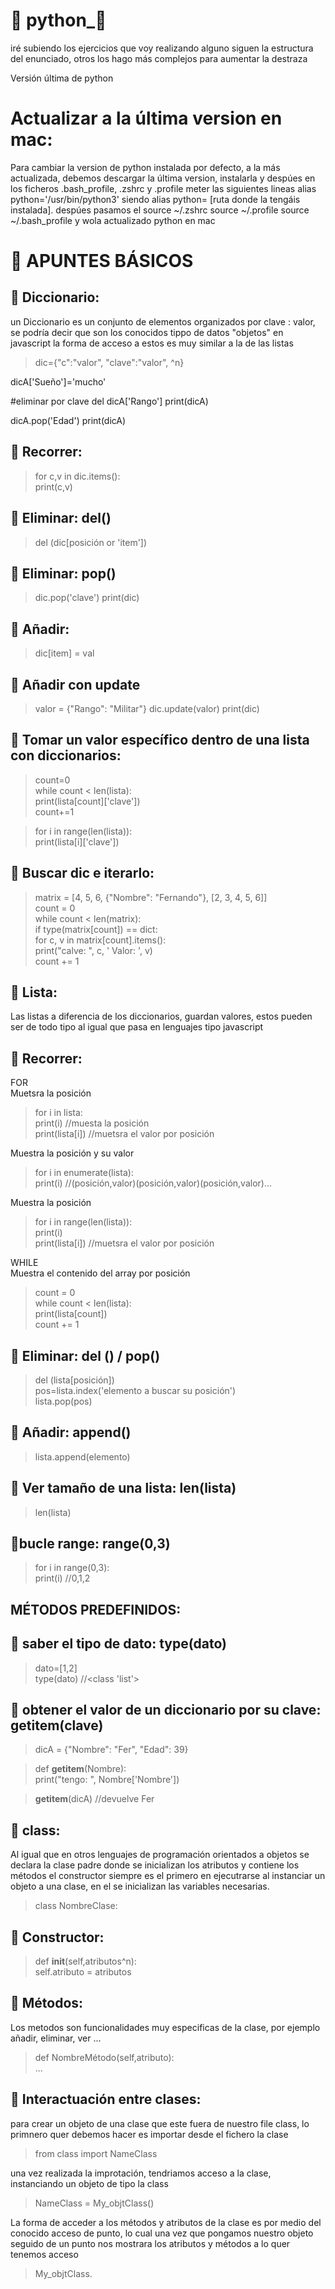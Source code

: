 # :snake: python_:snake:
iré subiendo los ejercicios que voy realizando alguno siguen la estructura del enunciado, otros los hago más complejos para aumentar la destraza

Versión última de python<br/>

# Actualizar a la última version en mac:
Para cambiar la version de python instalada por defecto, a la más actualizada, debemos descargar la última version, instalarla y despúes en los ficheros .bash_profile, .zshrc  y .profile meter las siguientes lineas alias python='/usr/bin/python3' siendo alias python= [ruta donde la tengáis instalada]. despúes pasamos el source ~/.zshrc source ~/.profile source ~/.bash_profile y wola actualizado python en mac

# :memo: APUNTES BÁSICOS

## :gem: Diccionario:
un Diccionario es un conjunto de elementos organizados por clave : valor, se podría decir que son los conocidos tippo de datos "objetos" en javascript la forma de acceso a estos es muy similar a la de las listas<br/>

> dic={"c":"valor", "clave":"valor", ^n}<br/>

dicA['Sueño']='mucho'

#eliminar por clave
del dicA['Rango']
print(dicA)

dicA.pop('Edad')
print(dicA)

:dart: Recorrer:
---------
> for c,v in dic.items():<br/>
>  print(c,v)<br/>

:dart: Eliminar: del()
---------------
> del (dic[posición or 'item'])<br/>

:dart: Eliminar: pop()
---------------
> dic.pop('clave')
> print(dic)

:dart: Añadir:
----------------
> dic[item] = val<br/>

:dart: Añadir con update
-------------------------
> valor = {"Rango": "Militar"}
> dic.update(valor)
> print(dic)

:dart: Tomar un valor específico dentro de una lista con diccionarios:
-----------------------------------------------------------------
> count=0<br/>
> while count < len(lista):<br/>
>   print(lista[count]['clave'])<br/>
>   count+=1<br/>
  
> for i in range(len(lista)):<br/>
>   print(lista[i]['clave'])<br/>

:dart: Buscar dic e iterarlo:
-----------------------------
> matrix = [4, 5, 6, {"Nombre": "Fernando"}, [2, 3, 4, 5, 6]]<br/>
> count = 0<br/>
> while count < len(matrix):<br/>
>    if type(matrix[count]) == dict:<br/>
>        for c, v in matrix[count].items():<br/>
>            print("calve: ", c, ' Valor: ', v)<br/>
>    count += 1<br/>

## :gem: Lista:
Las listas a diferencia de los diccionarios, guardan valores, estos pueden ser de todo tipo al igual que pasa en lenguajes tipo javascript<br/>

:dart: Recorrer:
---------
FOR<br/>
Muetsra la posición<br/>
> for i in lista:<br/>
>   print(i)           //muesta la posición<br/>
>   print(lista[i])    //muetsra el valor por posición<br/>

Muestra la posición y su valor<br/>
> for i in enumerate(lista):<br/>
>   print(i)   //(posición,valor)(posición,valor)(posición,valor)...<br/>

Muestra la posición<br/>
> for i in range(len(lista)):<br/>
>    print(i)<br/>
>    print(lista[i])     //muetsra el valor por posición<br/>

WHILE<br/>
Muestra el contenido del array por posición<br/>
> count = 0<br/>
> while count < len(lista):<br/>
>    print(lista[count])<br/>
>    count += 1<br/>

:dart: Eliminar: del () / pop()
------------------------
> del (lista[posición])<br/>
> pos=lista.index('elemento a buscar su posición')<br/>
> lista.pop(pos)<br/>

:dart: Añadir: append()
----------------
> lista.append(elemento)<br/>

:dart: Ver tamaño de una lista: len(lista)
-----------------------------------
> len(lista)<br/>

:dart:bucle range: range(0,3)
-----------------------------
> for i in range(0,3):<br/>
>   print(i)      //0,1,2<br/>

## MÉTODOS PREDEFINIDOS:<br/>
:dart: saber el tipo de dato: type(dato)
---------------------------------
> dato=[1,2]<br/>
> type(dato)  //<class 'list'><br/>

:dart: obtener el valor de un diccionario por su clave: __getitem__(clave)
--------------------------------------------------------------------
> dicA = {"Nombre": "Fer", "Edad": 39}<br/>

> def __getitem__(Nombre):<br/>
>    print("tengo: ", Nombre['Nombre'])<br/>

> __getitem__(dicA)    //devuelve Fer<br/>

## :gem: class:
Al igual que en otros lenguajes de programación orientados a objetos se declara la clase padre donde se inicializan los atributos y contiene los métodos
el constructor siempre es el primero en ejecutrarse al instanciar un objeto a una clase, en el se inicializan las variables necesarias.<br/>

> class NombreClase:<br/>

:dart: Constructor:
------------
> def __init__(self,atributos^n):<br/>
>   self.atributo = atributos<br/>

:dart: Métodos:
--------
Los metodos son funcionalidades muy especificas de la clase, por ejemplo añadir, eliminar, ver ...<br/>
> def NombreMétodo(self,atributo):<br/>
>   ...<br/>

:dart: Interactuación entre clases:
----------------------------
para crear un objeto de una clase que este fuera de nuestro file class, lo primnero quer debemos hacer es importar desde el fichero la clase<br/>

> from class import NameClass<br/>

una vez realizada la improtación, tendriamos acceso a la clase, instanciando un objeto de tipo la class<br/>

> NameClass = My_objtClass()<br/>

La forma de acceder a los métodos y atributos de la clase es por medio del conocido acceso de punto, lo cual una vez que pongamos nuestro objeto seguido de un punto nos mostrara los atributos y métodos a lo quer tenemos acceso<br/>

> My_objtClass.<br/>
